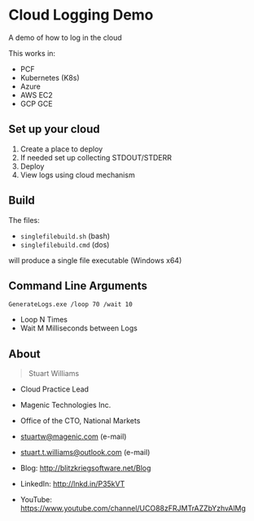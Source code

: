 # Cloud Logging Demo
A demo of how to log in the cloud

This works in:
* PCF
* Kubernetes (K8s)
* Azure
* AWS EC2
* GCP GCE

## Set up your cloud

1. Create a place to deploy
2. If needed set up collecting STDOUT/STDERR
3. Deploy
4. View logs using cloud mechanism

## Build

The files:
* `singlefilebuild.sh` (bash) 
* `singlefilebuild.cmd` (dos)

will produce a single file executable (Windows x64)

## Command Line Arguments

```dos
GenerateLogs.exe /loop 70 /wait 10
```

* Loop N Times
* Wait M Milliseconds between Logs

## About

> Stuart Williams

* Cloud Practice Lead
 
* Magenic Technologies Inc.

* Office of the CTO, National Markets
 
* <a href="mailto:stuartw@magenic.com" target="_blank">stuartw@magenic.com</a> (e-mail)

* <a href="mailto:stuart.t.williams@outlook.com" target="_blank">stuart.t.williams@outlook.com</a> (e-mail)

* Blog: <a href="https://blitzkriegsoftware.azurewebsites.net/Blog" target="_blank">http://blitzkriegsoftware.net/Blog</a> 

* LinkedIn: <a href="http://lnkd.in/P35kVT" target="_blank">http://lnkd.in/P35kVT</a> 

* YouTube: <a href="https://www.youtube.com/channel/UCO88zFRJMTrAZZbYzhvAlMg" target="_blank">https://www.youtube.com/channel/UCO88zFRJMTrAZZbYzhvAlMg</a> 
